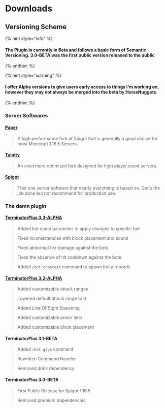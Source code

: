 # Downloads



## Versioning Scheme

{% hint style="info" %}
#### The Plugin is currently in Beta and follows a basic form of Semantic Versioning. 3.0-BETA was the first public version released to the public
{% endhint %}

{% hint style="warning" %}
#### I offer Alpha versions to give users early access to things I'm working on, however they may not always be merged into the beta by HorseNuggets.
{% endhint %}

### Server Softwares

#### [Paper](https://papermc.io/api/v2/projects/paper/versions/1.16.5/builds/788/downloads/paper-1.16.5-788.jar)

> A high performance fork of Spigot that is generally a good choice for most Minecraft 1.16.5 Servers.

#### [Tuinity](https://ci.codemc.io/job/Spottedleaf/job/Tuinity/lastSuccessfulBuild/artifact/tuinity-paperclip.jar)

> An even more optimized fork designed for high player count servers.

#### [Spigot](https://cdn.getbukkit.org/spigot/spigot-1.16.5.jar)

> That one server software that nearly everything is based on. Get's the job done but not recommend for production use.

### The damn plugin

#### [TerminatorPlus 3.3-ALPHA](https://github.com/Legit4K/TerminatorPlus/suites/3686956106/artifacts/89837929)

> Added bot name parameter to apply changes to specific bot
>
> Fixed inconsistencies with block placement and sound
>
> Fixed abnormal fire damage against the bots
>
> Fixed the absence of hit cooldown against the bots
>
> Added `/bot createAt` command to spawn bot at coords

#### [TerminatorPlus 3.2-ALPHA](https://github.com/Legit4K/TerminatorPlus/suites/3682386471/artifacts/89699727)

> Added customizable attack ranges
>
> Lowered default attack range to 3
>
> Added Line Of Sight Spawning
>
> Added customizable armor tiers
>
> Added customizable block placement

#### TerminatorPlus 3.1-BETA

> Added `/bot give` command
>
> Rewritten Command Handler
>
> Removed drink dependency

#### TerminatorPlus 3.0-BETA

> First Public Release for Spigot 1.16.5
>
> Removed premium dependencies

